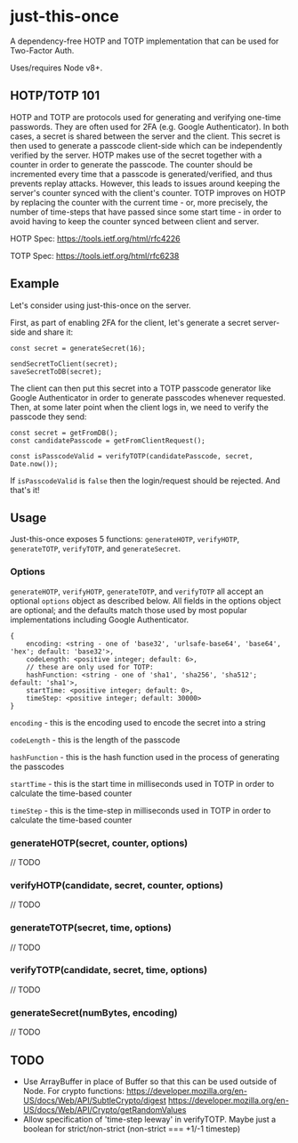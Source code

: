 # just-this-once
A dependency-free HOTP and TOTP implementation that can be used for Two-Factor Auth.

Uses/requires Node v8+.

## HOTP/TOTP 101

HOTP and TOTP are protocols used for generating and verifying one-time passwords. They are often used for 2FA (e.g. Google Authenticator). In both cases, a secret is shared between the server and the client. This secret is then used to generate a passcode client-side which can be independently verified by the server.
HOTP makes use of the secret together with a counter in order to generate the passcode. The counter should be incremented every time that a passcode is generated/verified, and thus prevents replay attacks. However, this leads to issues around keeping the server's counter synced with the client's counter.
TOTP improves on HOTP by replacing the counter with the current time - or, more precisely, the number of time-steps that have passed since some start time - in order to avoid having to keep the counter synced between client and server.

HOTP Spec: https://tools.ietf.org/html/rfc4226

TOTP Spec: https://tools.ietf.org/html/rfc6238

## Example

Let's consider using just-this-once on the server.

First, as part of enabling 2FA for the client, let's generate a secret server-side and share it:

```
const secret = generateSecret(16);

sendSecretToClient(secret);
saveSecretToDB(secret);
```

The client can then put this secret into a TOTP passcode generator like Google Authenticator in order to generate passcodes whenever requested.
Then, at some later point when the client logs in, we need to verify the passcode they send:
```
const secret = getFromDB();
const candidatePasscode = getFromClientRequest();

const isPasscodeValid = verifyTOTP(candidatePasscode, secret, Date.now());
```

If `isPasscodeValid` is `false` then the login/request should be rejected. And that's it!

## Usage

Just-this-once exposes 5 functions: `generateHOTP`, `verifyHOTP`, `generateTOTP`, `verifyTOTP`, and `generateSecret`.

### Options

`generateHOTP`, `verifyHOTP`, `generateTOTP`, and `verifyTOTP` all accept an optional `options` object as described below. All fields in the options object are optional; and the defaults match those used by most popular implementations including Google Authenticator.

```
{
    encoding: <string - one of 'base32', 'urlsafe-base64', 'base64', 'hex'; default: 'base32'>,
    codeLength: <positive integer; default: 6>,
    // these are only used for TOTP:
    hashFunction: <string - one of 'sha1', 'sha256', 'sha512'; default: 'sha1'>,
    startTime: <positive integer; default: 0>,
    timeStep: <positive integer; default: 30000>
}
```

`encoding` - this is the encoding used to encode the secret into a string

`codeLength` - this is the length of the passcode

`hashFunction` - this is the hash function used in the process of generating the passcodes

`startTime` - this is the start time in milliseconds used in TOTP in order to calculate the time-based counter

`timeStep` - this is the time-step in milliseconds used in TOTP in order to calculate the time-based counter

### generateHOTP(secret, counter, options)

// TODO

### verifyHOTP(candidate, secret, counter, options)

// TODO

### generateTOTP(secret, time, options)

// TODO

### verifyTOTP(candidate, secret, time, options)

// TODO

### generateSecret(numBytes, encoding)

// TODO

## TODO

- Use ArrayBuffer in place of Buffer so that this can be used outside of Node. For crypto functions:
https://developer.mozilla.org/en-US/docs/Web/API/SubtleCrypto/digest
https://developer.mozilla.org/en-US/docs/Web/API/Crypto/getRandomValues
- Allow specification of 'time-step leeway' in verifyTOTP. Maybe just a boolean for strict/non-strict (non-strict === +1/-1 timestep)
